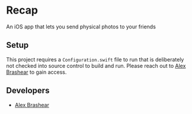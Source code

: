 # Recap
An iOS app that lets you send physical photos to your friends

## Setup
This project requires a `Configuration.swift` file to run that is deliberately not checked into source control to build and run. Please reach out to [Alex Brashear](mailto:alexjbrashear@gmail.com) to gain access.

## Developers

* [Alex Brashear](mailto:alexjbrashear@gmail.com)

